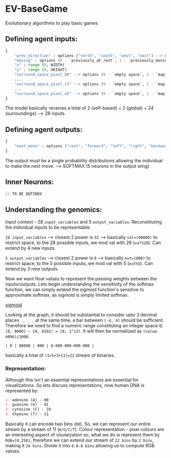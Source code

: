 # EV-BaseGame
Evolutionary algorithms to play basic games

## Defining agent inputs:

```py
{
	"prev_direction" : options ("north", "south", "west", "east") --> default ("north")
	"moving" : options (0 - `previously_at_rest`, 1 - `previously_moving`) --> default (0)
	"x" : range (0, WIDTH)
	"y" : range (0, HEIGHT)
	"surround_space_pixel_00" --> options (0 - `empty space`, 1 - `map_border`, 2 - `another_bot`) --> default (0)
	...
	"surround_space_pixel_13" --> options (0 - `empty space`, 1 - `map_border`, 2 - `another_bot`) --> default (0)
	...
	"surround_space_pixel_44" --> options (0 - `empty space`, 1 - `map_border`, 2 - `another_bot`) --> default (0)
}
```

The model basically receives a total of 2 (self-based) + 2 (global) + 24 (surroundings) --> 28 inputs.

## Defining agent outputs:

```py
{
	"next_move" : options ("rest", "forward", "left", "right", "backward")
}
```

The output must be a single probability distributions allowing the individual to make the next move. --> SOFTMAX (5 neurons in the output wing)

## Inner Neurons:

```py
// TO BE DEFINED
```

## Understanding the genomics:

Input context - 28 `input_variables` and 5 `output_variables`. Reconstituting the individual inputs to be representable.

`28 input_variables` --> closest 2 power is `32` --> basically `val=(00000)` to restrict space, to the 28 possible inputs, we mod val with 28 (`val%28`). Can extend by 4 new inputs.

`5 output_variables` --> closest 2 power is `8` --> basically `out=(000)` to restrict space, to the 5 possible inputs, we mod val with 5 (`out%5`). Can extend by 3 new outputs.

Now we want float values to represent the passing weights between the inputs/outputs. Lets begin understanding the sensitivity of the softmax function, we can simply extend the sigmoid function's sensitive to approximate softmax, as sigmoid is simply limited softmax.

[sigmoid](/images/sigmoid.PNG)

Looking at the graph, it should be substantial to consider upto 3 decimal places `._ _ _` at the same time, a bar between `[-4, 4]` should be sufficient. Therefore we need to find a numeric range constituting an integer space ∈ `[0, 8000] ~ [0, 8192) = [0, 2^13)`. It will then be normalized as `(value-4096)/1000`.

```
| 0 | 00000 | 000 | 0-000-000-000-000 |
```
basically a total of `(1+5+3+13)=22` stream of binaries.

### Representation:

Although this isn't an essential representations are essential for visualizations. So lets discuss representations, now human DNA is represented by:

```md
1. adenine (A) - 00
2. guanine (G) - 01
3. cytosine (C) - 10
4. thymine (T) - 11
```

Basically it can encode two bins (`00`). So, we can represent our entire stream by a stream of 11 (`A/G/C/T`). Colour representation - pixel colours are an interesting aspect of visulaization so, what we do is represent them by `RGB=[0,256)`, therefore we can extend our stream of `22 bins` by `2 bins`, making it `24 bins`. Divide it into `8-8-8 bins` allowing us to compute RGB values.
